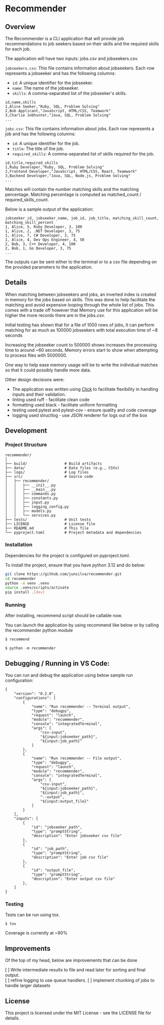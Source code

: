 # Recommender

## Overview

The Recommender is a CLI application that will provide job recommendations to job seekers based on their skills and the required skills for each job.  

The application will have two inputs:  jobs.csv and jobseekers.csv.  

`jobseekers.csv`: This file contains information about jobseekers. Each row represents a jobseeker and has the following columns:

* `id`: A unique identifier for the jobseeker.
* `name`: The name of the jobseeker.
* `skills`: A comma-separated list of the jobseeker's skills.

```
id,name,skills
1,Alice Seeker,"Ruby, SQL, Problem Solving"
2,Bob Applicant,"JavaScript, HTML/CSS, Teamwork"
3,Charlie Jobhunter,"Java, SQL, Problem Solving"
...
```

`jobs.csv`: This file contains information about jobs. Each row represents a job and has the following columns:

* `id`: A unique identifier for the job.
* `title`: The title of the job.
* `required_skills`: A comma-separated list of skills required for the job.

```
id,title,required_skills
1,Ruby Developer,"Ruby, SQL, Problem Solving"
2,Frontend Developer,"JavaScript, HTML/CSS, React, Teamwork"
3,Backend Developer,"Java, SQL, Node.js, Problem Solving"
...
```

Matches will contain the number matching skills and the matching percentage.  Matching percentage is computed as matched_count / required_skills_count.

Below is a sample output of the application:

```
jobseeker_id, jobseeker_name, job_id, job_title, matching_skill_count, matching_skill_percent
1, Alice, 5, Ruby Developer, 3, 100
1, Alice, 2, .NET Developer, 3, 75
1, Alice, 7, C# Developer, 3, 75
1, Alice, 4, Dev Ops Engineer, 4, 50
2, Bob, 3, C++ Developer, 4, 100
2, Bob, 1, Go Developer, 3, 75
...
```

The outputs can be sent either to the terminal or to a csv file depending on the provided parameters to the application.

## Details

When matching between jobseekers and jobs, an inverted index is created in memory for the jobs based on skills.  This was done to help
facilitate the matching and avoid expensive looping through the whole list of jobs.  This comes with a trade off however that Memory use for this application
will be higher the more records there are in the jobs.csv.

Initial testing has shown that for a file of 1000 rows of jobs, it can perform matching for as much as 100000 jobseekers with total execution time of ~8 seconds

Increasing the jobseeker count to 500000 shows increases the processing time to around ~60 seconds.  Memory errors start to show when attempting to process files
with 5000000.  

One way to help ease memory usage will be to write the individual matches so that it could possibly handle more data.

Other design decisions were:

- The application was written using [Click](https://click.palletsprojects.com/en/8.1.x/#) to facilitate flexibility in handling inputs and their validation.
- linting used ruff - facilitate clean code
- formatting used black - facilitate uniform formatting
- testing used pytest and pytest-cov - ensure quality and code coverage
- logging used structlog - use JSON renderer for logs out of the box

## Development

### Project Structure

```
recommender/
│
├── build/                 # Build artifacts
├── data/                  # Data files (e.g., CSVs)
├── logs/                  # Log files
├── src/                   # Source code
│   ├── recommender/
│   │   ├── __init__.py
│   │   ├── __main__.py
│   │   ├── commands.py
│   │   ├── constants.py
│   │   ├── input.py
│   │   ├── logging_config.py
│   │   ├── models.py
│   │   └── services.py
├── tests/                 # Unit tests
├── LICENSE                # License file
├── README.md              # This file
└── pyproject.toml         # Project metadata and dependencies
```


### Installation

Dependencies for the project is configured on pyproject.toml.  

To install the project, ensure that you have python 3.12 and do below:

```bash
git clone https://github.com/junsilva/recommender.git
cd recommender
python -m venv .venv
source .venv/scripts/activate
pip install .[dev]
```

### Running

After installing, recommend script should be callable now.  

You can launch the application by using recommend like below or by calling the recommender python module

```bash
$ recommend
```

```
$ python -m recommender
```

## Debugging / Running in VS Code:

You can run and debug the application using below sample run configuration:

```
{
    "version": "0.2.0",
    "configurations": [
        {
            "name": "Run recommender -- Terminal output",
            "type": "debugpy",
            "request": "launch",
            "module": "recommender",
            "console": "integratedTerminal",
            "args": [
                "csv-input",
                "${input:jobseeker_path}",
                "${input:job_path}"
            ]
        },
        {
            "name": "Run recommender -- File output",
            "type": "debugpy",
            "request": "launch",
            "module": "recommender",
            "console": "integratedTerminal",
            "args": [
                "csv-input",
                "${input:jobseeker_path}",
                "${input:job_path}",
                "--output",
                "${input:output_file}"
            ]
        }        
    ],
    "inputs": [
        {
            "id": "jobseeker_path",
            "type": "promptString",
            "description": "Enter jobseeker csv file"
        },
        {
            "id": "job_path",
            "type": "promptString",
            "description": "Enter job csv file"
        },
        {
            "id": "output_file",
            "type": "promptString",
            "description": "Enter output csv file"
        },        
    ]
}

```

### Testing

Tests can be run using tox.

```
$ tox
```

Coverage is currently at ~90%


## Improvements

Of the top of my head, below are improvements that can be done

[ ] Write intermediate results to file and read later for sorting and final output.  
[ ] refine logging to use queue handlers.
[ ] implement chunking of jobs to handle larger datasets


## License

This project is licensed under the MIT License - see the LICENSE file for details.